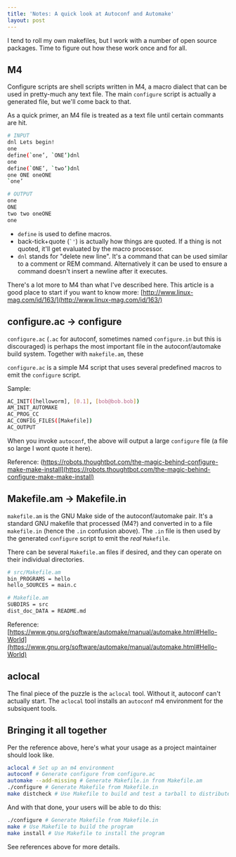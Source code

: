 ```yaml
---
title: 'Notes: A quick look at Autoconf and Automake'
layout: post
---
```


I tend to roll my own makefiles, but I work with a number of open source packages. Time to figure out how these work once and for all.

## M4
Configure scripts are shell scripts written in M4, a macro dialect that can be used in pretty-much any text file. The main `configure` script is actually a generated file, but we'll come back to that.

As a quick primer, an M4 file is treated as a text file until certain commants are hit.

```bash
# INPUT
dnl Lets begin!
one
define(`one’, `ONE’)dnl
one
define(`ONE’, `two’)dnl
one ONE oneONE
`one’

# OUTPUT
one
ONE
two two oneONE
one
```

* `define` is used to define macros.
* back-tick+quote (``` `' ```) is actually how things are quoted. If a thing is not quoted, it'll get evaluated by the macro processor.
* `dnl` stands for "delete new line". It's a command that can be used similar to a comment or REM command. Alternatively it can be used to ensure a command doesn't insert a newline after it executes.

There's a lot more to M4 than what I've described here. This article is a good place to start if you want to know more: [http://www.linux-mag.com/id/163/](http://www.linux-mag.com/id/163/)

## configure.ac -> configure
`configure.ac` (`.ac` for autoconf, sometimes named `configure.in` but this is discouraged) is perhaps the most important file in the autoconf/automake build system. Together with `makefile.am`, these 

`configure.ac` is a simple M4 script that uses several predefined macros to emit the `configure` script.

Sample:

```bash
AC_INIT([helloworm], [0.1], [bob@bob.bob])
AM_INIT_AUTOMAKE
AC_PROG_CC
AC_CONFIG_FILES([Makefile])
AC_OUTPUT
```

When you invoke `autoconf`, the above will output a large `configure` file (a file so large I wont quote it here).


Reference: (https://robots.thoughtbot.com/the-magic-behind-configure-make-make-install](https://robots.thoughtbot.com/the-magic-behind-configure-make-make-install)

## Makefile.am -> Makefile.in
`makefile.am` is the GNU Make side of the autoconf/automake pair. It's a standard GNU makefile that processed (M4?) and converted in to a file `makefile.in` (hence the `.in` confusion above). The `.in` file is then used by the generated `configure` script to emit the _real_ `Makefile`.

There can be several `Makefile.am` files if desired, and they can operate on their individual directories.

```bash
# src/Makefile.am
bin_PROGRAMS = hello
hello_SOURCES = main.c

# Makefile.am
SUBDIRS = src
dist_doc_DATA = README.md
```

Reference: [https://www.gnu.org/software/automake/manual/automake.html#Hello-World](https://www.gnu.org/software/automake/manual/automake.html#Hello-World)

## aclocal
The final piece of the puzzle is the `aclocal` tool. Without it, autoconf can't actually start. The `aclocal` tool installs an `autoconf` m4 environment for the subsiquent tools.

## Bringing it all together
Per the reference above, here's what your usage as a project maintainer should look like.

```bash
aclocal # Set up an m4 environment
autoconf # Generate configure from configure.ac
automake --add-missing # Generate Makefile.in from Makefile.am
./configure # Generate Makefile from Makefile.in
make distcheck # Use Makefile to build and test a tarball to distribute
```

And with that done, your users will be able to do this:

```bash
./configure # Generate Makefile from Makefile.in
make # Use Makefile to build the program
make install # Use Makefile to install the program
```

See references above for more details.
